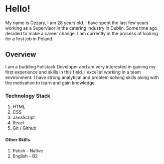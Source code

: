 #  Hello!

 My name is Cezary, I am 28 years old. I have spent the last few years working as a Supervisor in the catering industry in Dublin. Some time ago decided to make a career change. I am currently in the process of looking for a first job in Poland.


## Overview

 I am a budding Fullstack Developer and am very interested in gaining my first experience and skills in this field. I excel at working in a team environment. I have strong analytical and problem solving skills along with the motivation to learn and gain knowledge.


### Technology Stack

1. HTML
2. CSS
3. JavaScript
4. React
5. Git / Github

#### Other Skills

1. Polish  - Native
2. English - B2
